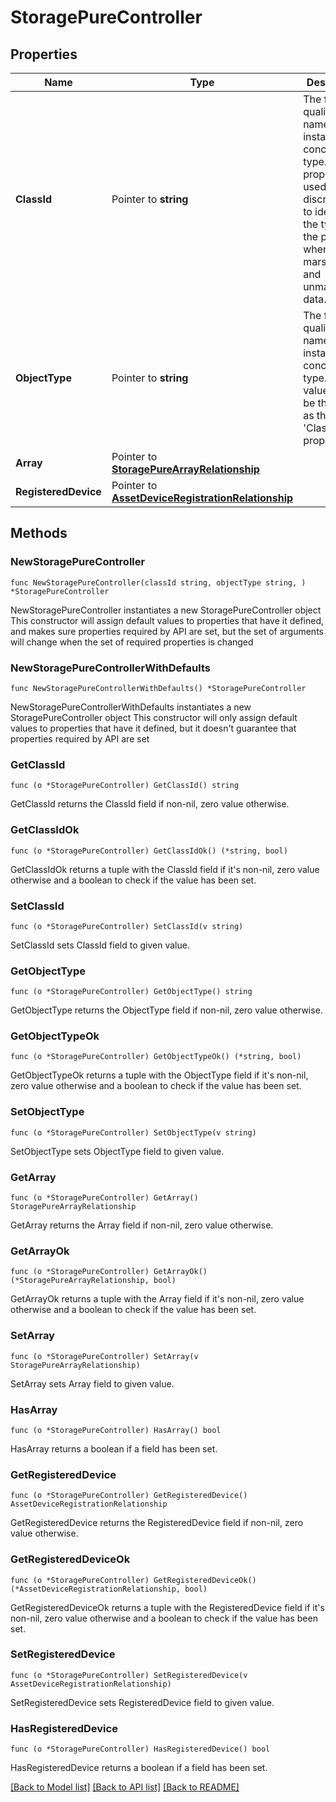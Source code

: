# StoragePureController

## Properties

Name | Type | Description | Notes
------------ | ------------- | ------------- | -------------
**ClassId** | Pointer to **string** | The fully-qualified name of the instantiated, concrete type. This property is used as a discriminator to identify the type of the payload when marshaling and unmarshaling data. | [default to "storage.PureController"]
**ObjectType** | Pointer to **string** | The fully-qualified name of the instantiated, concrete type. The value should be the same as the &#39;ClassId&#39; property. | [default to "storage.PureController"]
**Array** | Pointer to [**StoragePureArrayRelationship**](StoragePureArrayRelationship.md) |  | [optional] 
**RegisteredDevice** | Pointer to [**AssetDeviceRegistrationRelationship**](AssetDeviceRegistrationRelationship.md) |  | [optional] 

## Methods

### NewStoragePureController

`func NewStoragePureController(classId string, objectType string, ) *StoragePureController`

NewStoragePureController instantiates a new StoragePureController object
This constructor will assign default values to properties that have it defined,
and makes sure properties required by API are set, but the set of arguments
will change when the set of required properties is changed

### NewStoragePureControllerWithDefaults

`func NewStoragePureControllerWithDefaults() *StoragePureController`

NewStoragePureControllerWithDefaults instantiates a new StoragePureController object
This constructor will only assign default values to properties that have it defined,
but it doesn't guarantee that properties required by API are set

### GetClassId

`func (o *StoragePureController) GetClassId() string`

GetClassId returns the ClassId field if non-nil, zero value otherwise.

### GetClassIdOk

`func (o *StoragePureController) GetClassIdOk() (*string, bool)`

GetClassIdOk returns a tuple with the ClassId field if it's non-nil, zero value otherwise
and a boolean to check if the value has been set.

### SetClassId

`func (o *StoragePureController) SetClassId(v string)`

SetClassId sets ClassId field to given value.


### GetObjectType

`func (o *StoragePureController) GetObjectType() string`

GetObjectType returns the ObjectType field if non-nil, zero value otherwise.

### GetObjectTypeOk

`func (o *StoragePureController) GetObjectTypeOk() (*string, bool)`

GetObjectTypeOk returns a tuple with the ObjectType field if it's non-nil, zero value otherwise
and a boolean to check if the value has been set.

### SetObjectType

`func (o *StoragePureController) SetObjectType(v string)`

SetObjectType sets ObjectType field to given value.


### GetArray

`func (o *StoragePureController) GetArray() StoragePureArrayRelationship`

GetArray returns the Array field if non-nil, zero value otherwise.

### GetArrayOk

`func (o *StoragePureController) GetArrayOk() (*StoragePureArrayRelationship, bool)`

GetArrayOk returns a tuple with the Array field if it's non-nil, zero value otherwise
and a boolean to check if the value has been set.

### SetArray

`func (o *StoragePureController) SetArray(v StoragePureArrayRelationship)`

SetArray sets Array field to given value.

### HasArray

`func (o *StoragePureController) HasArray() bool`

HasArray returns a boolean if a field has been set.

### GetRegisteredDevice

`func (o *StoragePureController) GetRegisteredDevice() AssetDeviceRegistrationRelationship`

GetRegisteredDevice returns the RegisteredDevice field if non-nil, zero value otherwise.

### GetRegisteredDeviceOk

`func (o *StoragePureController) GetRegisteredDeviceOk() (*AssetDeviceRegistrationRelationship, bool)`

GetRegisteredDeviceOk returns a tuple with the RegisteredDevice field if it's non-nil, zero value otherwise
and a boolean to check if the value has been set.

### SetRegisteredDevice

`func (o *StoragePureController) SetRegisteredDevice(v AssetDeviceRegistrationRelationship)`

SetRegisteredDevice sets RegisteredDevice field to given value.

### HasRegisteredDevice

`func (o *StoragePureController) HasRegisteredDevice() bool`

HasRegisteredDevice returns a boolean if a field has been set.


[[Back to Model list]](../README.md#documentation-for-models) [[Back to API list]](../README.md#documentation-for-api-endpoints) [[Back to README]](../README.md)


